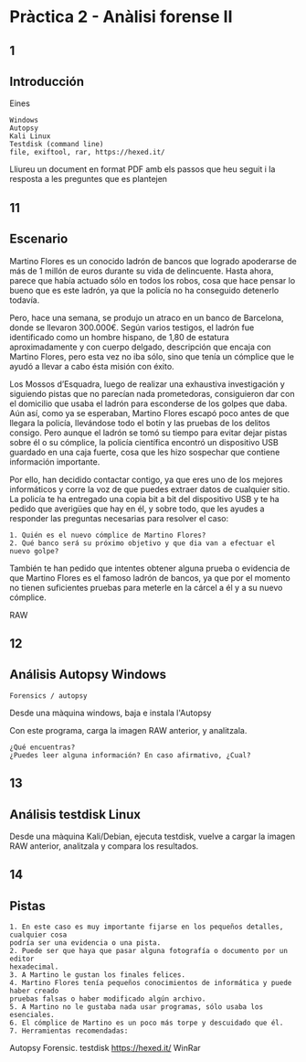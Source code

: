 # Pràctica 2 - Anàlisi forense II

## 1

## Introducción

Eines

```
Windows
Autopsy
Kali Linux
Testdisk (command line)
file, exiftool, rar, https://hexed.it/
```
Lliureu un document en format PDF amb els passos que heu seguit i la resposta a les
preguntes que es plantejen

## 11

## Escenario

Martino Flores es un conocido ladrón de bancos que logrado apoderarse de más de 1
millón de euros durante su vida de delincuente. Hasta ahora, parece que había actuado
sólo en todos los robos, cosa que hace pensar lo bueno que es este ladrón, ya que la
policía no ha conseguido detenerlo todavía.

Pero, hace una semana, se produjo un atraco en un banco de Barcelona, donde se
llevaron 300.000€. Según varios testigos, el ladrón fue identificado como un hombre
hispano, de 1,80 de estatura aproximadamente y con cuerpo delgado, descripción que
encaja con Martino Flores, pero esta vez no iba sólo, sino que tenía un cómplice que
le ayudó a llevar a cabo ésta misión con éxito.


Los Mossos d’Esquadra, luego de realizar una exhaustiva investigación y siguiendo
pistas que no parecían nada prometedoras, consiguieron dar con el domicilio que usaba
el ladrón para esconderse de los golpes que daba. Aún así, como ya se esperaban,
Martino Flores escapó poco antes de que llegara la policía, llevándose todo el botín y
las pruebas de los delitos consigo. Pero aunque el ladrón se tomó su tiempo para
evitar dejar pistas sobre él o su cómplice, la policía científica encontró un
dispositivo USB guardado en una caja fuerte, cosa que les hizo sospechar que contiene
información importante.

Por ello, han decidido contactar contigo, ya que eres uno de los mejores informáticos
y corre la voz de que puedes extraer datos de cualquier sitio. La policía te ha
entregado una copia bit a bit del dispositivo USB y te ha pedido que averigües que hay
en él, y sobre todo, que les ayudes a responder las preguntas necesarias para resolver
el caso:

```
1. Quién es el nuevo cómplice de Martino Flores?
2. Qué banco será su próximo objetivo y que dia van a efectuar el nuevo golpe?
```
También te han pedido que intentes obtener alguna prueba o evidencia de que Martino
Flores es el famoso ladrón de bancos, ya que por el momento no tienen suficientes
pruebas para meterle en la cárcel a él y a su nuevo cómplice.

RAW

## 12

## Análisis Autopsy Windows

```
Forensics / autopsy
```
Desde una màquina windows, baja e instala l'Autopsy

Con este programa, carga la imagen RAW anterior, y analitzala.

```
¿Qué encuentras?
¿Puedes leer alguna información? En caso afirmativo, ¿Cual?
```
## 13

## Análisis testdisk Linux

Desde una màquina Kali/Debian, ejecuta testdisk, vuelve a cargar la imagen RAW
anterior, analitzala y compara los resultados.

## 14

## Pistas

```
1. En este caso es muy importante fijarse en los pequeños detalles, cualquier cosa
podría ser una evidencia o una pista.
2. Puede ser que haya que pasar alguna fotografía o documento por un editor
hexadecimal.
3. A Martino le gustan los finales felices.
4. Martino Flores tenía pequeños conocimientos de informática y puede haber creado
pruebas falsas o haber modificado algún archivo.
5. A Martino no le gustaba nada usar programas, sólo usaba los esenciales.
6. El cómplice de Martino es un poco más torpe y descuidado que él.
7. Herramientas recomendadas:
```

Autopsy Forensic.
testdisk
https://hexed.it/
WinRar


